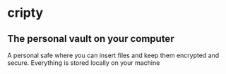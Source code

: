 # cripty
## The personal vault on your computer

A personal safe where you can insert files and keep them encrypted and secure. Everything is stored locally on your machine

